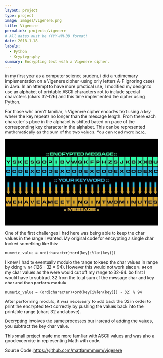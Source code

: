 ```yaml
---
layout: project
type: project
image: images/vigenere.png
title: Vigenere
permalink: projects/vigenere
# All dates must be YYYY-MM-DD format!
date: 2018-1-18
labels:
  - Python
  - Cryptography
summary: Encrypting text with a Vigenere cipher.
---
```


In my first year as a computer science student, I did a rudimentary implementation on a Vigenere cipher (using only letters A-F ignoring case) in Java. In an attempt to have more practical use, I modified my design to use an alphabet of printable ASCII characters not to include special characters (chars 32-126) and this time implemented the cipher using Python.

For those who aren't familiar, a Vigenere cipher encodes text using a key where the key repeats no longer than the message length. From there each character's place in the alphabet is shifted based on place of the corresponding key character in the alphabet. This can be represented mathematically as the sum of the two values. You can read more <a href="https://en.wikipedia.org/wiki/Vigen%C3%A8re_cipher">here</a>.

<img src="images/vigenere.jpg">

One of the first challenges I had here was being able to keep the char values in the range I wanted. My original code for encrypting a single char looked something like this:

```
numeric_value = ord(character)+ord(key[i%len(key)])
```
I knew I had to eventually modulo the range to keep the char values in range by doing ```% 94``` (126 - 32 = 94).
However this would not work since ```% 94``` on my char values as the were would cut off my range to 32-94. So first I would have to subtract 32 from the total sum of the message char and key char and then perform modulo

```
numeric_value = (ord(character)+ord(key[i%len(key)]) - 32) % 94
```
After performing modulo, it was necessary to add back the 32 in order to print the encrypted text correctly by pushing the values back into the printable range (chars 32 and above).

Decrypting involves the same processes but instead of adding the values, you subtract the key char value.

This small project made me more familiar with ASCII values and was also a good excercise in representing Math with code.


Source Code: <a href="https://github.com/mattlammmmm/vigenere">https://github.com/mattlammmmm/vigenere</a>
